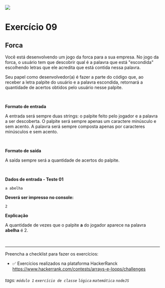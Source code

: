 ![](https://i.imgur.com/xG74tOh.png)

# Exercício 09

## Forca

Você está desenvolvendo um jogo da forca para a sua empresa. No jogo da forca, o usuário tem que descobrir qual é a palavra que está "escondida" escolhendo letras que ele acredita que está contida nessa palavra.

Seu papel como desenvolvedor(a) é fazer a parte do código que, ao receber a letra palpite do usuário e a palavra escondida, retornará a quantidade de acertos obtidos pelo usuário nesse palpite.

<br>

**Formato de entrada**

A entrada será sempre duas strings: o palpite feito pelo jogador e a palavra a ser descoberta. O palpite será sempre apenas um caractere minúsculo e sem acento. A palavra será sempre composta apenas por caracteres minúsculos e sem acento.

<br>

**Formato de saída**

A saída sempre será a quantidade de acertos do palpite.

<br>

**Dados de entrada - Teste 01**

```
a abelha
```

**Deverá ser impresso no console:**

```
2
```

**Explicação**

A quantidade de vezes que o palpite **a** do jogador aparece na palavra **abelha** é 2.

<br>

---

Preencha a checklist para fazer os exercícios:

-   ✅ Exercícios realizados na plataforma HackerRanck
    https://www.hackerrank.com/contests/arrays-e-loops/challenges

###### tags: `módulo 1` `exercício de classe` `lógica` `matemática` `nodeJS`
